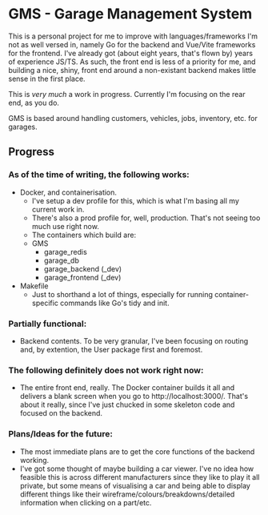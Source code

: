 # GMS - Garage Management System

This is a personal project for me to improve with languages/frameworks I'm not as well versed in, namely Go for the backend and Vue/Vite frameworks for the frontend. I've already got (about eight years, that's flown by) years of experience JS/TS. As such, the front end is less of a priority for me, and building a nice, shiny, front end around a non-existant backend makes little sense in the first place.

This is *very much* a work in progress. Currently I'm focusing on the rear end, as you do.

GMS is based around handling customers, vehicles, jobs, inventory, etc. for garages. 

## Progress

### As of the time of writing, the following works:
- Docker, and containerisation.
    - I've setup a dev profile for this, which is what I'm basing all my current work in.
    - There's also a prod profile for, well, production. That's not seeing too much use right now.
    - The containers which build are:
    - GMS
        - garage_redis
        - garage_db
        - garage_backend (_dev)
        - garage_frontend (_dev)
- Makefile
    - Just to shorthand a lot of things, especially for running container-specific commands like Go's tidy and init.
 
### Partially functional:
- Backend contents. To be very granular, I've been focusing on routing and, by extention, the User package first and foremost.

### The following definitely does not work right now:
- The entire front end, really. The Docker container builds it all and delivers a blank screen when you go to http://localhost:3000/. That's about it really, since I've just chucked in some skeleton code and focused on the backend.

### Plans/Ideas for the future:
- The most immediate plans are to get the core functions of the backend working.
- I've got some thought of maybe building a car viewer. I've no idea how feasible this is across different manufacturers since they like to play it all private, but some means of visualising a car and being able to display different things like their wireframe/colours/breakdowns/detailed information when clicking on a part/etc.
